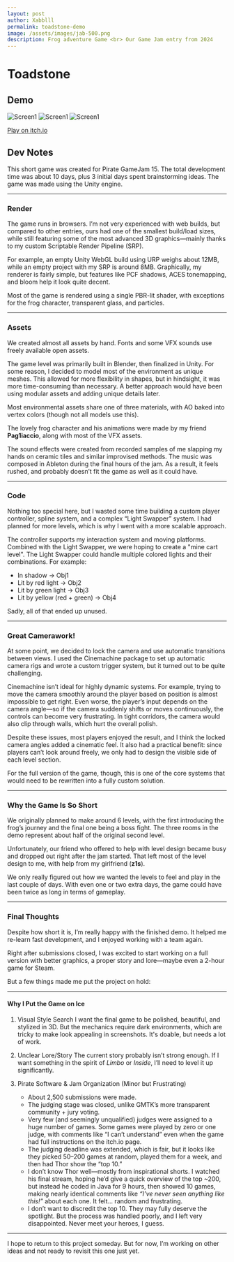 ```yaml
---
layout: post
author: Xabblll
permalink: toadstone-demo
image: /assets/images/jab-500.png
description: Frog adventure Game <br> Our Game Jam entry from 2024
---
```



# Toadstone
## Demo


![Screen1](https://img.itch.zone/aW1hZ2UvMjg0Mzk4My8xNzE1ODI1Ny5wbmc=/original/BKulfW.png "Screenshot 1")
![Screen1](https://img.itch.zone/aW1hZ2UvMjg0Mzk4My8xNzE1ODI3NS5wbmc=/original/G0TVTz.png "Screenshot 2")
![Screen1](https://img.itch.zone/aW1hZ2UvMjg0Mzk4My8xNzE1ODI4NS5wbmc=/original/TE%2F4Yy.png "Screenshot 3")

<a class="bigButton" href="https://lachuga.itch.io/toadstone">Play on itch.io</a>



## Dev Notes

This short game was created for Pirate GameJam 15. The total development time was about 10 days, plus 3 initial days spent brainstorming ideas.
The game was made using the Unity engine.

---

### Render

The game runs in browsers. I’m not very experienced with web builds, but compared to other entries, ours had one of the smallest build/load sizes, while still featuring some of the most advanced 3D graphics—mainly thanks to my custom Scriptable Render Pipeline (SRP).

For example, an empty Unity WebGL build using URP weighs about 12MB, while an empty project with my SRP is around 8MB. Graphically, my renderer is fairly simple, but features like PCF shadows, ACES tonemapping, and bloom help it look quite decent.

Most of the game is rendered using a single PBR-lit shader, with exceptions for the frog character, transparent glass, and particles.

---

### Assets

We created almost all assets by hand. Fonts and some VFX sounds use freely available open assets.

The game level was primarily built in Blender, then finalized in Unity. For some reason, I decided to model most of the environment as unique meshes. This allowed for more flexibility in shapes, but in hindsight, it was more time-consuming than necessary. A better approach would have been using modular assets and adding unique details later.

Most environmental assets share one of three materials, with AO baked into vertex colors (though not all models use this).

The lovely frog character and his animations were made by my friend **Pag1iaccio**, along with most of the VFX assets.

The sound effects were created from recorded samples of me slapping my hands on ceramic tiles and similar improvised methods.
The music was composed in Ableton during the final hours of the jam. As a result, it feels rushed, and probably doesn’t fit the game as well as it could have.

---

### Code

Nothing too special here, but I wasted some time building a custom player controller, spline system, and a complex “Light Swapper” system.
I had planned for more levels, which is why I went with a more scalable approach.

The controller supports my interaction system and moving platforms. Combined with the Light Swapper, we were hoping to create a "mine cart level". The Light Swapper could handle multiple colored lights and their combinations. For example:

* In shadow → Obj1
* Lit by red light → Obj2
* Lit by green light → Obj3
* Lit by yellow (red + green) → Obj4

Sadly, all of that ended up unused.

---

### Great Camerawork!

At some point, we decided to lock the camera and use automatic transitions between views.
I used the Cinemachine package to set up automatic camera rigs and wrote a custom trigger system, but it turned out to be quite challenging.

Cinemachine isn’t ideal for highly dynamic systems. For example, trying to move the camera smoothly around the player based on position is almost impossible to get right.
Even worse, the player’s input depends on the camera angle—so if the camera suddenly shifts or moves continuously, the controls can become very frustrating.
In tight corridors, the camera would also clip through walls, which hurt the overall polish.

Despite these issues, most players enjoyed the result, and I think the locked camera angles added a cinematic feel.
It also had a practical benefit: since players can’t look around freely, we only had to design the visible side of each level section.

For the full version of the game, though, this is one of the core systems that would need to be rewritten into a fully custom solution.

---

### Why the Game Is So Short

We originally planned to make around 6 levels, with the first introducing the frog’s journey and the final one being a boss fight. The three rooms in the demo represent about half of the original second level.

Unfortunately, our friend who offered to help with level design became busy and dropped out right after the jam started. That left most of the level design to me, with help from my girlfriend (**z1s**).

We only really figured out how we wanted the levels to feel and play in the last couple of days. With even one or two extra days, the game could have been twice as long in terms of gameplay.

---

### Final Thoughts

Despite how short it is, I’m really happy with the finished demo. It helped me re-learn fast development, and I enjoyed working with a team again.

Right after submissions closed, I was excited to start working on a full version with better graphics, a proper story and lore—maybe even a 2-hour game for Steam.

But a few things made me put the project on hold:

---

#### Why I Put the Game on Ice

1. Visual Style Search
   I want the final game to be polished, beautiful, and stylized in 3D. But the mechanics require dark environments, which are tricky to make look appealing in screenshots. It's doable, but needs a lot of work.

2. Unclear Lore/Story
   The current story probably isn’t strong enough. If I want something in the spirit of *Limbo* or *Inside*, I’ll need to level it up significantly.

3. Pirate Software & Jam Organization (Minor but Frustrating)

    * About 2,500 submissions were made.
    * The judging stage was closed, unlike GMTK’s more transparent community + jury voting.
    * Very few (and seemingly unqualified) judges were assigned to a huge number of games. Some games were played by zero or one judge, with comments like “I can’t understand” even when the game had full instructions on the itch.io page.
    * The judging deadline was extended, which is fair, but it looks like they picked 50–200 games at random, played them for a week, and then had Thor show the “top 10.”
    * I don’t know Thor well—mostly from inspirational shorts. I watched his final stream, hoping he’d give a quick overview of the top \~200, but instead he coded in Java for 9 hours, then showed 10 games, making nearly identical comments like *“I’ve never seen anything like this!”* about each one. It felt… random and frustrating.
    * I don’t want to discredit the top 10. They may fully deserve the spotlight. But the process was handled poorly, and I left very disappointed. Never meet your heroes, I guess.

---

I hope to return to this project someday. But for now, I’m working on other ideas and not ready to revisit this one just yet.







